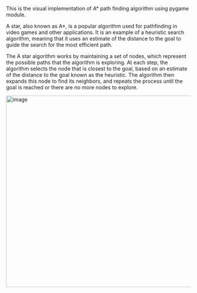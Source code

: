 This is the visual implementation of A* path finding algorithm using pygame module.

A star, also known as A*, is a popular algorithm used for pathfinding in video games and other applications. It is an example of a heuristic search algorithm, meaning that it uses an estimate of the distance to the goal to guide the search for the most efficient path.

The A star algorithm works by maintaining a set of nodes, which represent the possible paths that the algorithm is exploring. At each step, the algorithm selects the node that is closest to the goal, based on an estimate of the distance to the goal known as the heuristic. The algorithm then expands this node to find its neighbors, and repeats the process until the goal is reached or there are no more nodes to explore.

<img width="522" alt="image" src="https://user-images.githubusercontent.com/81977629/207973958-d22a0e8a-9e6e-4d6e-840d-58d1b0e488e4.png">
